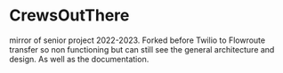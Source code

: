 # CrewsOutThere
mirror of senior project 2022-2023. Forked before Twilio to Flowroute transfer so non functioning but can still see the general architecture and design. As well as the documentation.
